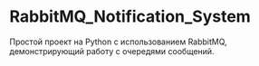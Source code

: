 # RabbitMQ_Notification_System
Простой проект на Python с использованием RabbitMQ, демонстрирующий работу с очередями сообщений.
